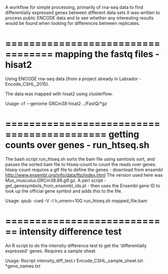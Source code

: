 A workflow for simple processing, primarily of rna-seq data to find differentially expressed genes between different data sets
It was written to process public ENCODE data and to see whether any interesting results would be found when looking for differences between replicates. 


==================================
 mapping the fastq files - hisat2
==================================

Using ENCODE rna-seq data (from a project already in Labrador - Encode_CSHL_2015). 

The data was mapped with hisat2 using clusterflow.

Usage:
cf --genome GRCm38 hisat2  ../FastQ/*gz

===========================================
 getting counts over genes - run_htseq.sh 
===========================================

The bash script run_htseq.sh sorts the bam file using samtools sort, and passes the sorted bam file to htseq-count to count the reads over genes. 
htseq-count requires a gtf file to define the genes - download from ensembl http://www.ensembl.org/info/data/ftp/index.html
The version used here was Mus_musculus.GRCm38.88.gtf.gz.
A perl script - get_genesymbols_from_ensembl_ids.pl - then uses the Ensembl gene ID to look up the official gene symbol and adds this to the file.

Usage:
qsub -cwd -V -l h_vmem=10G run_htseq.sh mapped_file.bam

============================
 intensity difference test 
============================

An R script to do the intensity difference test to get the 'differentially expressed' genes.
Requires a sample sheet.

Usage:
Rscript intensity_diff_test.r Encode_CSHL_sample_sheet.txt *gene_names.txt


